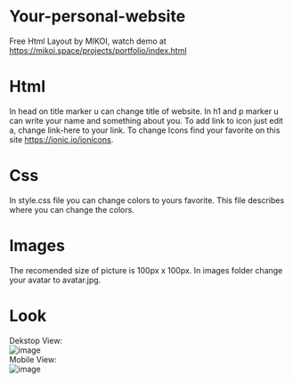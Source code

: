 # Your-personal-website
Free Html Layout by MIKOI, watch demo at https://mikoi.space/projects/portfolio/index.html
# Html
  In head on title marker u can change title of website.
  In h1  and p marker u can write your name and something about you.
  To add link to icon just edit a, change link-here to your link.
  To change Icons find your favorite on this site https://ionic.io/ionicons.
# Css
  In style.css file you can change colors to yours favorite.
  This file describes where you can change the colors.
# Images
  The recomended size of picture is 100px x 100px.
  In images folder change your avatar to avatar.jpg.
# Look
Dekstop View:<br />
![image](https://user-images.githubusercontent.com/83957083/146844842-b346edd3-6128-44b0-8439-b5b22a005359.png)<br />
Mobile View:<br />
![image](https://user-images.githubusercontent.com/83957083/146845115-6a82f6f6-2eed-4b83-95f6-1f697c155f35.png)<br />


